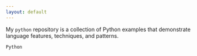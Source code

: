 ```yaml
---
layout: default
---
```


My `python` repository is a collection of Python examples that demonstrate language features, techniques, and patterns.

`Python`